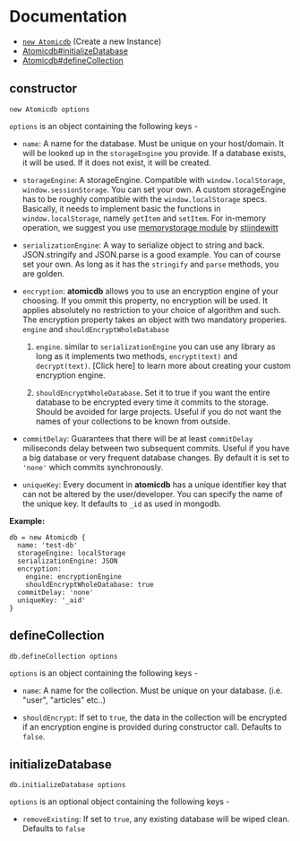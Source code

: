 
# Documentation

* [`new Atomicdb`](#constructor) (Create a new Instance)
* [Atomicdb#initializeDatabase](#initializedatabase)
* [Atomicdb#defineCollection](#defineCollection)


## constructor
`new Atomicdb options`

`options` is an object containing the following keys - 

* `name`: A name for the database. Must be unique on your host/domain. It will be looked up in the `storageEngine` you provide. If a database exists, it will be used. If it does not exist, it will be created.

* `storageEngine`: A storageEngine. Compatible with `window.localStorage`, `window.sessionStorage`. You can set your own. A custom storageEngine has to be roughly compatible with the `window.localStorage` specs. Basically, it needs to implement basic the functions in `window.localStorage`, namely `getItem` and `setItem`. For in-memory operation, we suggest you use [memorystorage module](https://www.npmjs.com/package/memorystorage) by [stijndewitt](https://www.npmjs.com/~stijndewitt)

* `serializationEngine`: A way to serialize object to string and back. JSON.stringify and JSON.parse is a good example. You can of course set your own. As long as it has the `stringify` and `parse` methods, you are golden.

* `encryption`: **atomicdb** allows you to use an encryption engine of your choosing. If you ommit this property, no encryption will be used. It applies absolutely no restriction to your choice of algorithm and such. The encryption property takes an object with two mandatory properies. `engine` and `shouldEncryptWholeDatabase`

    1. `engine`. similar to `serializationEngine` you can use any library as long as it implements two methods, `encrypt(text)` and `decrypt(text)`. [Click here] to learn more about creating your custom encryption engine.

    2. `shouldEncryptWholeDatabase`. Set it to true if you want the entire database to be encrypted every time it commits to the storage. Should be avoided for large projects. Useful if you do not want the names of your collections to be known from outside.

* `commitDelay`: Guarantees that there will be at least `commitDelay` miliseconds delay between two subsequent commits. Useful if you have a big database or very frequent database changes. By default it is set to `'none'` which commits synchronously.

* `uniqueKey`: Every document in **atomicdb** has a unique identifier key that can not be altered by the user/developer. You can specify the name of the unique key. It defaults to `_id` as used in mongodb.

**Example:**
```coffee-script
db = new Atomicdb {
  name: 'test-db'
  storageEngine: localStorage
  serializationEngine: JSON
  encryption: 
    engine: encryptionEngine
    shouldEncryptWholeDatabase: true
  commitDelay: 'none'
  uniqueKey: '_aid'
}
```

## defineCollection
`db.defineCollection options`

`options` is an object containing the following keys - 

* `name`: A name for the collection. Must be unique on your database. (i.e. "user", "articles" etc..)

* `shouldEncrypt`: If set to `true`, the data in the collection will be encrypted if an encryption engine is provided during constructor call. Defaults to `false`.


## initializeDatabase
`db.initializeDatabase options`

`options` is an optional object containing the following keys - 

* `removeExisting`: If set to `true`, any existing database will be wiped clean. Defaults to `false`
